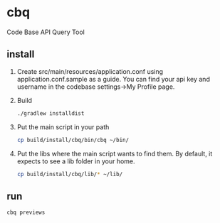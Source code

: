 # cbq
Code Base API Query Tool

## install
1. Create src/main/resources/application.conf using application.conf.sample as a guide. You can find your api key and
username in the codebase settings->My Profile page.

2. Build
    ~~~ sh
    ./gradlew installdist
    ~~~

3. Put the main script in your path
    ~~~ sh
    cp build/install/cbq/bin/cbq ~/bin/
    ~~~

4. Put the libs where the main script wants to find them. By default, it expects to see a lib folder in your home.
    ~~~ sh
    cp build/install/cbq/lib/* ~/lib/
    ~~~

## run
    cbq previews
